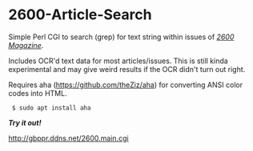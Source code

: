 # 2600-Article-Search

Simple Perl CGI to search (grep) for text string within issues of [_2600 Magazine_](http://www.2600.com).

Includes OCR'd text data for most articles/issues. This is still kinda experimental and may give weird results if the OCR didn't turn out right.

Requires aha (https://github.com/theZiz/aha) for converting ANSI color codes into HTML.

     $ sudo apt install aha

**_Try it out!_**

http://gbppr.ddns.net/2600.main.cgi
